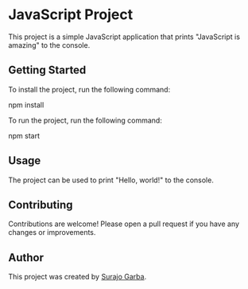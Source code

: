 # JavaScript Project

This project is a simple JavaScript application that prints "JavaScript is amazing" to the console.

## Getting Started

To install the project, run the following command:

npm install


To run the project, run the following command:

npm start


## Usage

The project can be used to print "Hello, world!" to the console.

## Contributing

Contributions are welcome! Please open a pull request if you have any changes or improvements.

## Author

This project was created by [Surajo Garba](sgkanyae@gmail.com).